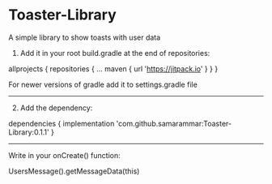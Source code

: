 # Toaster-Library
A simple library to show toasts with user data

1. Add it in your root build.gradle at the end of repositories:

allprojects {
		repositories {
			...
			maven { url 'https://jitpack.io' }
		}
	}
  
For newer versions of gradle add it to settings.gradle file

-----------------------------------------------------------------------------------------------------------------------------------------------------------------------

2. Add the dependency:
 
 dependencies {
	        implementation 'com.github.samarammar:Toaster-Library:0.1.1'
	}
 


-----------------------------------------------------------------------------------------------------------------------------------------------------------------------
Write in your onCreate() function:

 UsersMessage().getMessageData(this)
 
 

